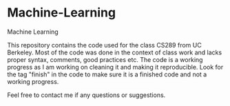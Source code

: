# Machine-Learning
Machine Learning

This repository contains the code used for the class CS289 from UC Berkeley. Most of the code was done in the context of class work and lacks proper syntax, comments, good practices etc. The code is a working progress as I am working on cleaning it and making it reproducible. Look for the tag "finish" in the code to make sure it is a finished code and not a working progress. 

Feel free to contact me if any questions or suggestions. 

